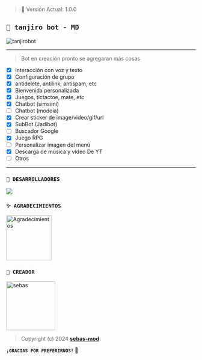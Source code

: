 > 🚩 Versión Actual: 1.0.0

## **`🍟 tanjiro bot - MD`**

![tanjirobot](https://telegra.ph/file/3de573c9b2837ef3edcfc.jpg)

---
> Bot en creación pronto se agregaran más cosas 

- [x] Interacción con voz y texto
- [x] Configuración de grupo
- [x] antidelete, antilink, antispam, etc
- [x] Bienvenida personalizada
- [x] Juegos, tictactoe, mate, etc
- [x] Chatbot (simsimi)
- [ ] Chatbot (modoia)
- [x] Crear sticker de image/video/gif/url
- [x] SubBot (Jadibot)
- [ ] Buscador Google
- [x] Juego RPG
- [ ] Personalizar imagen del menú
- [x] Descarga de música y video De YT
- [ ] Otros

--- 

### `🚩 DESARROLLADORES`
<a href="https://github.com/sebas-mod/Tanjiro-bot/graphs/contributors">
<img src="https://contrib.rocks/image?repo=sebas-mod/tanjiro-bot" /> 
</a>

### `✨️ AGRADECIMIENTOS`
<a
href="https://github.com/Angelito-OFC"><img src="https://github.com/Angelito-OFC.png" width="120" height="120" alt="Agradecimientos"/></a>

### `🍟 CREADOR`
<a
href="https://github.com/sebas-mod"><img src="https://github.com/sebas-mod.png" width="130" height="130" alt="sebas"/></a>

> Copyright (c) 2024 **[sebas-mod](https://github.com/sebas-mod/Tanjiro-bot)**.

**`¡GRACIAS POR PREFERIRNOS!` 🍟**
